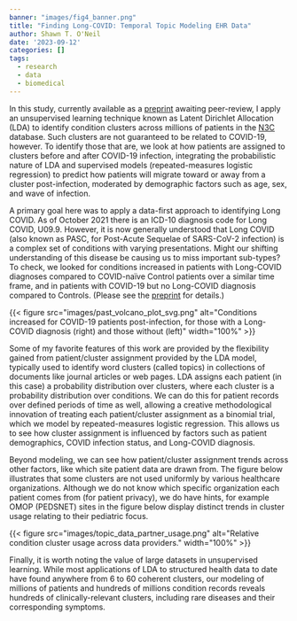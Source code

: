 ```yaml
---
banner: "images/fig4_banner.png"
title: "Finding Long-COVID: Temporal Topic Modeling EHR Data"
author: Shawn T. O'Neil
date: '2023-09-12'
categories: []
tags:
  - research
  - data
  - biomedical
---
```


In this study, currently available as a [preprint](https://www.medrxiv.org/content/10.1101/2023.09.11.23295259v1) awaiting peer-review, I apply an unsupervised learning technique known as Latent Dirichlet Allocation (LDA) to identify condition clusters across millions of patients in the [N3C](/n3c) database. Such clusters are not guaranteed to be related to COVID-19, however. To identify those that are, we look at how patients are assigned to clusters before and after COVID-19 infection, integrating the probabilistic nature of LDA and supervised models (repeated-measures logistic regression) to predict how patients will migrate toward or away from a cluster post-infection, moderated by demographic factors such as age, sex, and wave of infection.

A primary goal here was to apply a data-first approach to identifying Long COVID. As of October 2021 there is an ICD-10 diagnosis code for Long COVID, U09.9. However, it is now generally understood that Long COVID (also known as PASC, for Post-Acute Sequelae of SARS-CoV-2 infection) is a complex set of conditions with varying presentations. Might our shifting understanding of this disease be causing us to miss important sub-types? To check, we looked for conditions increased in patients with Long-COVID diagnoses compared to COVID-naïve Control patients over a similar time frame, and in patients with COVID-19 but no Long-COVID diagnosis compared to Controls. (Please see the [preprint](https://www.medrxiv.org/content/10.1101/2023.09.11.23295259v1) for details.)

{{< figure src="images/past_volcano_plot_svg.png" alt="Conditions increased for COVID-19 patients post-infection, for those with a Long-COVID diagnosis (right) and those without (left)" width="100%" >}}

Some of my favorite features of this work are provided by the flexibility gained from patient/cluster assignment provided by the LDA model, typically used to identify word clusters (called topics) in collections of documents like journal articles or web pages. LDA assigns each patient (in this case) a probability distribution over clusters, where each cluster is a probability distribution over conditions. We can do this for patient records over defined periods of time as well, allowing a creative methodological innovation of treating each patient/cluster assignment as a binomial trial, which we model by repeated-measures logistic regression. This allows us to see how cluster assignment is influenced by factors such as patient demographics, COVID infection status, and Long-COVID diagnosis.

Beyond modeling, we can see how patient/cluster assignment trends across other factors, like which site patient data are drawn from. The figure below illustrates that some clusters are not used uniformly by various healthcare organizations. Although we do not know which specific organization each patient comes from (for patient privacy), we do have hints, for example OMOP (PEDSNET) sites in the figure below display distinct trends in cluster usage relating to their pediatric focus.

{{< figure src="images/topic_data_partner_usage.png" alt="Relative condition cluster usage across data providers." width="100%" >}}

Finally, it is worth noting the value of large datasets in unsupervised learning. While most applications of LDA to structured health data to date have found anywhere from 6 to 60 coherent clusters, our modeling of millions of patients and hundreds of millions condition records reveals hundreds of clinically-relevant clusters, including rare diseases and their corresponding symptoms.